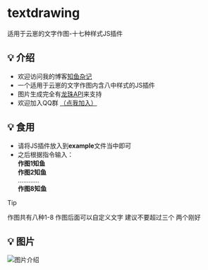 # textdrawing
适用于云崽的文字作图-十七种样式JS插件
## 💡 介绍
- 欢迎访问我的博客[知鱼杂记](http://ocoa.cn)
- 一个适用于云崽的文字作图内含八中样式的JS插件
- 图片生成完全有[龙珠API](http://www.hhlqilongzhu.cn/H5_home.php)来支持
- 欢迎加入QQ群 [（点我加入）](http://qm.qq.com/cgi-bin/qm/qr?_wv=1027&k=S7S-Kp04TdoZVwn_fF-X9IfE-L6Q2gd-&authKey=MzpyjsMivEsHw2i3MPMDa1Bqxr%2F0shRoSnVgoRoXJv0zrnqmQVMUn%2BVw23jQ2BIU&noverify=0&group_code=861646887)
## 💡 食用
- 请将JS插件放入到**example**文件当中即可
- 之后根据指令输入：<br>**作图1知鱼**<br>**作图2知鱼**<br>…………<br>
**作图8知鱼**
> [!TIP]
> 作图共有八种1-8 作图后面可以自定义文字 建议不要超过三个 两个刚好
## 💡 图片
 ![图片介绍](http://ocoa.cn/blog-img/Image_185694411021221.png)




